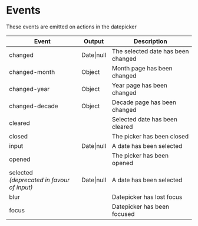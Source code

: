 # Events

These events are emitted on actions in the datepicker

| Event                                           | Output      | Description                    |
| ----------------------------------------------- | ----------- |--------------------------------|
| changed                                         | Date\|null                           | The selected date has been changed |
| changed-month                                   | Object      | Month page has been changed    |
| changed-year                                    | Object      | Year page has been changed     |
| changed-decade                                  | Object      | Decade page has been changed   |
| cleared                                         |             | Selected date has been cleared |
| closed                                          |             | The picker has been closed     |
| input                                           | Date\|null                           | A date has been selected           |
| opened                                          |             | The picker has been opened     |
| selected <br/>_(deprecated in favour of input)_ | Date\|null                           | A date has been selected           |
| blur                                            |             | Datepicker has lost focus      |
| focus                                           |             | Datepicker has been focused    |
